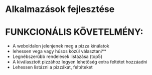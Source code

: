 # Alkalmazások fejlesztése
# FUNKCIONÁLIS KÖVETELMÉNY:
- A weboldalon jelenjenek meg a pizza kínálatok
- lehessen vega vagy húsos közül választani**
- Legnébszerűbb rendelések listázása (top5)
- A kiválasztott pizzához legyen lehetőség extra feltétet hozzáadni
- Lehessen listázni a pizzákat, feltéteket

